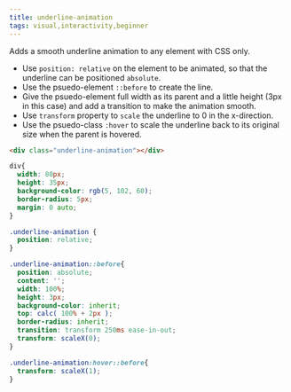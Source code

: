 ```yaml
---
title: underline-animation
tags: visual,interactivity,beginner
---
```


Adds a smooth underline animation to any element with CSS only.

- Use `position: relative` on the element to be animated, so that the underline can be positioned `absolute`.
- Use the psuedo-element `::before` to create the line.
- Give the psuedo-element full width as its parent and a little height (3px in this case) and add a transition to make the animation smooth.
- Use `transform` property to `scale` the underline to 0 in the x-direction.
- Use the psuedo-class `:hover` to scale the underline back to its original size when the parent is hovered.

```html
<div class="underline-animation"></div>
```

```css
div{
  width: 80px;
  height: 35px;
  background-color: rgb(5, 102, 60);
  border-radius: 5px;
  margin: 0 auto;
}

.underline-animation {
  position: relative;
}

.underline-animation::before{
  position: absolute;
  content: '';
  width: 100%;
  height: 3px;
  background-color: inherit;
  top: calc( 100% + 2px );
  border-radius: inherit;
  transition: transform 250ms ease-in-out;
  transform: scaleX(0);
}

.underline-animation:hover::before{
  transform: scaleX(1);
}
```